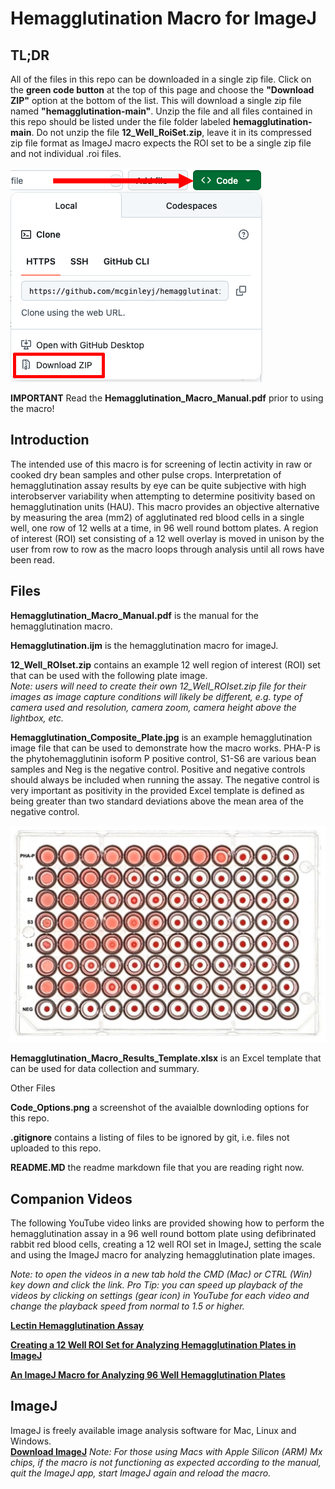 # Hemagglutination Macro for ImageJ
## TL;DR
All of the files in this repo can be downloaded in a single zip file. Click on the **green code button** at the top of this page and choose the **"Download ZIP"** option at the bottom of the list. This will download a single zip file named **"hemagglutination-main"**. Unzip the file and all files contained in this repo should be listed under the file folder labeled **hemagglutination-main**. Do not unzip the file **12_Well_RoiSet.zip**, leave it in its compressed zip file format as ImageJ macro expects the ROI set to be a single zip file and not individual .roi files.

![Alt text](https://github.com/mcginleyj/hemagglutination/blob/main/Code_Options.png "Code Options Screenshot")

**IMPORTANT**
Read the **Hemagglutination_Macro_Manual.pdf** prior to using the macro!  

## Introduction
The intended use of this macro is for screening of lectin activity in raw or cooked dry bean samples and other pulse crops. Interpretation of hemagglutination assay results by eye can be quite subjective with high interobserver variability when attempting to determine positivity based on hemagglutination units (HAU). This macro provides an objective alternative by measuring the area (mm2) of agglutinated red blood cells in a single well, one row of 12 wells at a time, in 96 well round bottom plates. A region of interest (ROI) set consisting of a 12 well overlay is moved in unison by the user from row to row as the macro loops through analysis until all rows have been read. 

## Files

**Hemagglutination_Macro_Manual.pdf** is the manual for the hemagglutination macro.

**Hemagglutination.ijm** is the hemagglutination macro for imageJ.

**12_Well_ROIset.zip** contains an example 12 well region of interest (ROI) set that can be used with the following plate image.  
*Note: users will need to create their own 12_Well_ROIset.zip file for their images as image capture conditions will likely be different, e.g. type of camera used and resolution, camera zoom, camera height above the lightbox, etc.*

**Hemagglutination_Composite_Plate.jpg** is an example hemagglutination image file that can be used to demonstrate how the macro works. PHA-P is the phytohemagglutinin isoform P positive control, S1-S6 are various bean samples and Neg is the negative control. Positive and negative controls should always be included when running the assay. The negative control is very important as positivity in the provided Excel template is defined as being greater than two standard deviations above the mean area of the negative control.

<img src="https://github.com/mcginleyj/hemagglutination/blob/main/Hemagglutination_Composite_Plate.jpg" width="600">

**Hemagglutination_Macro_Results_Template.xlsx** is an Excel template that can be used for data collection and summary. 

Other Files

**Code_Options.png** a screenshot of the avaialble downloding options for this repo. 

**.gitignore** contains a listing of files to be ignored by git, i.e. files not uploaded to this repo.

**README.MD** the readme markdown file that you are reading right now. 

## Companion Videos
The following YouTube video links are provided showing how to perform the hemagglutination assay in a 96 well round bottom plate using defibrinated rabbit red blood cells, creating a 12 well ROI set in ImageJ, setting the scale and using the ImageJ macro for analyzing hemagglutination plate images.

*Note: to open the videos in a new tab hold the CMD (Mac) or CTRL (Win) key down and click the link. Pro Tip: you can speed up playback of the videos by clicking on settings (gear icon) in YouTube for each video and change the playback speed from normal to 1.5 or higher.*

[**Lectin Hemagglutination Assay**](https://www.youtube.com/watch?v=FWOMhOlLiug) 

[**Creating a 12 Well ROI Set for Analyzing Hemagglutination Plates in ImageJ**](https://www.youtube.com/watch?v=d4BtTiAVIGo) 

[**An ImageJ Macro for Analyzing 96 Well Hemagglutination Plates**](https://www.youtube.com/watch?v=EF8ssYyJGDY) 

## ImageJ
ImageJ is freely available image analysis software for Mac, Linux and Windows.  
[**Download ImageJ**](https://imagej.net/ij/download.html)
*Note: For those using Macs with Apple Silicon (ARM) Mx chips, if the macro is not functioning as expected according to the manual, quit the ImageJ app, start ImageJ again and reload the macro.*  

